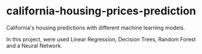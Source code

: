 # california-housing-prices-prediction
California's housing predictions with different machine learning models.

In this project, were used Linear Regression, Decision Trees, Random Forest and a Neural Network.

